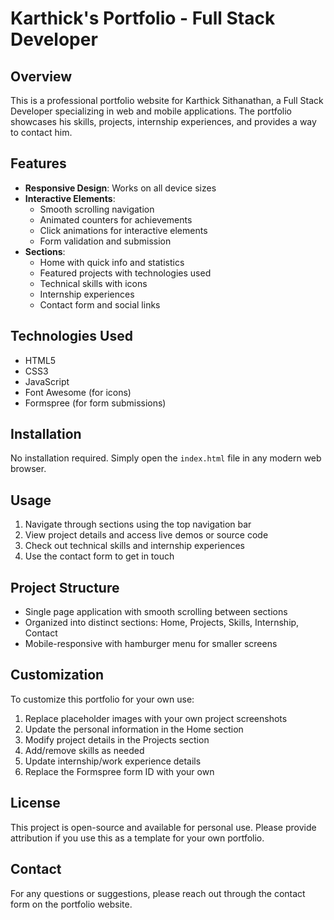 # Karthick's Portfolio - Full Stack Developer

## Overview
This is a professional portfolio website for Karthick Sithanathan, a Full Stack Developer specializing in web and mobile applications. The portfolio showcases his skills, projects, internship experiences, and provides a way to contact him.

## Features
- **Responsive Design**: Works on all device sizes
- **Interactive Elements**: 
  - Smooth scrolling navigation
  - Animated counters for achievements
  - Click animations for interactive elements
  - Form validation and submission
- **Sections**:
  - Home with quick info and statistics
  - Featured projects with technologies used
  - Technical skills with icons
  - Internship experiences
  - Contact form and social links

## Technologies Used
- HTML5
- CSS3
- JavaScript
- Font Awesome (for icons)
- Formspree (for form submissions)

## Installation
No installation required. Simply open the `index.html` file in any modern web browser.

## Usage
1. Navigate through sections using the top navigation bar
2. View project details and access live demos or source code
3. Check out technical skills and internship experiences
4. Use the contact form to get in touch

## Project Structure
- Single page application with smooth scrolling between sections
- Organized into distinct sections: Home, Projects, Skills, Internship, Contact
- Mobile-responsive with hamburger menu for smaller screens

## Customization
To customize this portfolio for your own use:
1. Replace placeholder images with your own project screenshots
2. Update the personal information in the Home section
3. Modify project details in the Projects section
4. Add/remove skills as needed
5. Update internship/work experience details
6. Replace the Formspree form ID with your own

## License
This project is open-source and available for personal use. Please provide attribution if you use this as a template for your own portfolio.

## Contact
For any questions or suggestions, please reach out through the contact form on the portfolio website.
